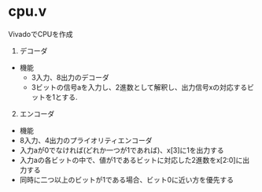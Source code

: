 # cpu.v
VivadoでCPUを作成

1. デコーダ
* 機能
  * 3入力、8出力のデコーダ
  * 3ビットの信号aを入力し、2進数として解釈し、出力信号xの対応するビットを1とする.
2. エンコーダ
* 機能
 * 8入力、4出力のプライオリティエンコーダ
 * 入力aが0でなければ(どれか一つが1であれば)、x[3]に1を出力する
 * 入力aの各ビットの中で、値が1であるビットに対応した2進数をx[2:0]に出力する
 * 同時に二つ以上のビットが1である場合、ビット0に近い方を優先する
